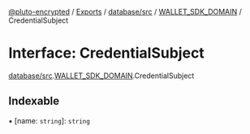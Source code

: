 [@pluto-encrypted](../README.md) / [Exports](../modules.md) / [database/src](../modules/database_src.md) / [WALLET\_SDK\_DOMAIN](../modules/database_src.WALLET_SDK_DOMAIN.md) / CredentialSubject

# Interface: CredentialSubject

[database/src](../modules/database_src.md).[WALLET\_SDK\_DOMAIN](../modules/database_src.WALLET_SDK_DOMAIN.md).CredentialSubject

## Indexable

▪ [name: `string`]: `string`
